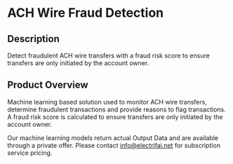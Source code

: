 # ACH Wire Fraud Detection

## Description
Detect fraudulent ACH wire transfers with a fraud risk score to ensure transfers are only initiated by the account owner. 

## Product Overview
Machine learning based solution used to monitor ACH wire transfers, determine fraudulent transactions and provide reasons to flag transactions. A fraud risk score is calculated to ensure transfers are only initiated by the account owner. 

Our machine learning models return actual Output Data and are available through a private offer. Please contact info@electrifai.net for subscription service pricing.

